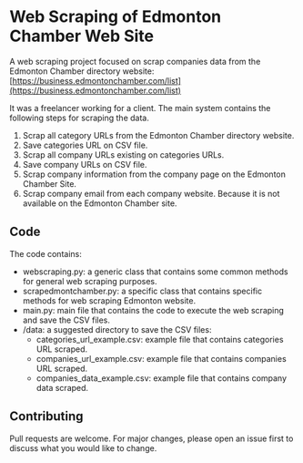 # Web Scraping of Edmonton Chamber Web Site

A web scraping project focused on scrap companies data from the Edmonton Chamber directory website: [https://business.edmontonchamber.com/list](https://business.edmontonchamber.com/list)

It was a freelancer working for a client. The main system contains the following steps for scraping the data.

1. Scrap all category URLs from the Edmonton Chamber directory website.
2. Save categories URL on CSV file.
3. Scrap all company URLs existing on categories URLs.
4. Save company URLs on CSV file.
5. Scrap company information from the company page on the Edmonton Chamber Site.
6. Scrap company email from each company website. Because it is not available on the Edmonton Chamber site.

## Code

The code contains:

- webscraping.py: a generic class that contains some common methods for general web scraping purposes.
- scrapedmontchamber.py: a specific class that contains specific methods for web scraping Edmonton website.
- main.py: main file that contains the code to execute the web scraping and save the CSV files.
- /data: a suggested directory to save the CSV files:
  - categories_url_example.csv: example file that contains categories URL scraped.
  - companies_url_example.csv: example file that contains companies URL scraped.
  - companies_data_example.csv: example file that contains company data scraped.

## Contributing

Pull requests are welcome. For major changes, please open an issue first to discuss what you would like to change.
